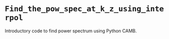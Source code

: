 # `Find_the_pow_spec_at_k_z_using_interpol`

Introductory code to find power spectrum using Python CAMB. 

